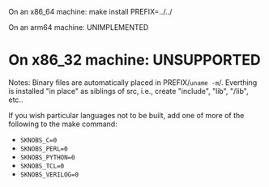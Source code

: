 
On an x86_64 machine:
make install PREFIX=../../

On an arm64 machine: UNIMPLEMENTED

# On x86_32 machine: UNSUPPORTED

Notes: 
Binary files are automatically placed in PREFIX/`uname -m`/. Everthing is installed "in place" as siblings of src,
i.e., create "include", "lib", "<mach>/lib", etc..

If you wish particular languages not to be built, add one of more of the following to the make command:
* `SKNOBS_C=0`
* `SKNOBS_PERL=0`
* `SKNOBS_PYTHON=0`
* `SKNOBS_TCL=0`
* `SKNOBS_VERILOG=0`
